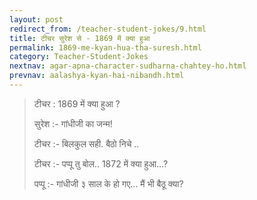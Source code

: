 ```yaml
---
layout: post
redirect_from: /teacher-student-jokes/9.html
title: टीचर सुरेश से - 1869 में क्या हुआ
permalink: 1869-me-kyan-hua-tha-suresh.html
category: Teacher-Student-Jokes
nextnav: agar-apna-character-sudharna-chahtey-ho.html
prevnav: aalashya-kyan-hai-nibandh.html
---
```

> टीचर : 1869 में क्या हुआ ?
> 
> सुरेश :- गांधीजी का जन्म!
> 
> टीचर :- बिलकुल सही. बैठो निचे ..
> 
> टीचर :- पप्पू तु बोल.. 1872 में क्या हुआ…?
> 
> पप्पू :- गांधीजी ३ साल के हो गए… मैं भी बैठू क्या?